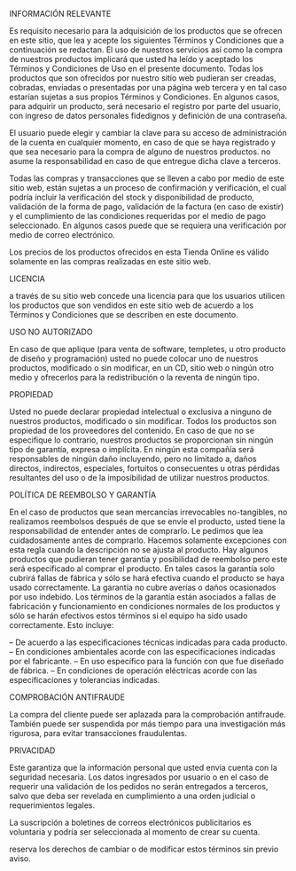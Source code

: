 INFORMACIÓN RELEVANTE

Es requisito necesario para la adquisición de los productos que se ofrecen en este sitio, que lea y acepte los siguientes Términos y Condiciones que a continuación se redactan. El uso de nuestros servicios así como la compra de nuestros productos implicará que usted ha leído y aceptado los Términos y Condiciones de Uso en el presente documento. Todas los productos  que son ofrecidos por nuestro sitio web pudieran ser creadas, cobradas, enviadas o presentadas por una página web tercera y en tal caso estarían sujetas a sus propios Términos y Condiciones. En algunos casos, para adquirir un producto, será necesario el registro por parte del usuario, con ingreso de datos personales fidedignos y definición de una contraseña.

El usuario puede elegir y cambiar la clave para su acceso de administración de la cuenta en cualquier momento, en caso de que se haya registrado y que sea necesario para la compra de alguno de nuestros productos.  no asume la responsabilidad en caso de que entregue dicha clave a terceros.

Todas las compras y transacciones que se lleven a cabo por medio de este sitio web, están sujetas a un proceso de confirmación y verificación, el cual podría incluir la verificación del stock y disponibilidad de producto, validación de la forma de pago, validación de la factura (en caso de existir) y el cumplimiento de las condiciones requeridas por el medio de pago seleccionado. En algunos casos puede que se requiera una verificación por medio de correo electrónico.

Los precios de los productos ofrecidos en esta Tienda Online es válido solamente en las compras realizadas en este sitio web.

LICENCIA

  a través de su sitio web concede una licencia para que los usuarios utilicen  los productos que son vendidos en este sitio web de acuerdo a los Términos y Condiciones que se describen en este documento.

USO NO AUTORIZADO

En caso de que aplique (para venta de software, templetes, u otro producto de diseño y programación) usted no puede colocar uno de nuestros productos, modificado o sin modificar, en un CD, sitio web o ningún otro medio y ofrecerlos para la redistribución o la reventa de ningún tipo.

PROPIEDAD

Usted no puede declarar propiedad intelectual o exclusiva a ninguno de nuestros productos, modificado o sin modificar. Todos los productos son propiedad  de los proveedores del contenido. En caso de que no se especifique lo contrario, nuestros productos se proporcionan  sin ningún tipo de garantía, expresa o implícita. En ningún esta compañía será  responsables de ningún daño incluyendo, pero no limitado a, daños directos, indirectos, especiales, fortuitos o consecuentes u otras pérdidas resultantes del uso o de la imposibilidad de utilizar nuestros productos.

POLÍTICA DE REEMBOLSO Y GARANTÍA

En el caso de productos que sean  mercancías irrevocables no-tangibles, no realizamos reembolsos después de que se envíe el producto, usted tiene la responsabilidad de entender antes de comprarlo.  Le pedimos que lea cuidadosamente antes de comprarlo. Hacemos solamente excepciones con esta regla cuando la descripción no se ajusta al producto. Hay algunos productos que pudieran tener garantía y posibilidad de reembolso pero este será especificado al comprar el producto. En tales casos la garantía solo cubrirá fallas de fábrica y sólo se hará efectiva cuando el producto se haya usado correctamente. La garantía no cubre averías o daños ocasionados por uso indebido. Los términos de la garantía están asociados a fallas de fabricación y funcionamiento en condiciones normales de los productos y sólo se harán efectivos estos términos si el equipo ha sido usado correctamente. Esto incluye:

– De acuerdo a las especificaciones técnicas indicadas para cada producto.
– En condiciones ambientales acorde con las especificaciones indicadas por el fabricante.
– En uso específico para la función con que fue diseñado de fábrica.
– En condiciones de operación eléctricas acorde con las especificaciones y tolerancias indicadas.

COMPROBACIÓN ANTIFRAUDE

La compra del cliente puede ser aplazada para la comprobación antifraude. También puede ser suspendida por más tiempo para una investigación más rigurosa, para evitar transacciones fraudulentas.

PRIVACIDAD

Este  garantiza que la información personal que usted envía cuenta con la seguridad necesaria. Los datos ingresados por usuario o en el caso de requerir una validación de los pedidos no serán entregados a terceros, salvo que deba ser revelada en cumplimiento a una orden judicial o requerimientos legales.

La suscripción a boletines de correos electrónicos publicitarios es voluntaria y podría ser seleccionada al momento de crear su cuenta.

 reserva los derechos de cambiar o de modificar estos términos sin previo aviso.
